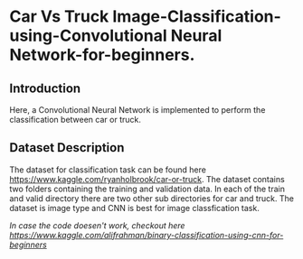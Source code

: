 # Car Vs Truck Image-Classification-using-Convolutional Neural Network-for-beginners.

## Introduction
Here, a Convolutional Neural Network is implemented to perform the classification between car or truck.

## Dataset Description
The dataset for classification task can be found here https://www.kaggle.com/ryanholbrook/car-or-truck. The dataset contains two folders containing the training and validation data. In each of the train and valid directory there are two other sub directories for car and truck. The dataset is image type and CNN is best for image classfication task.

*In case the code doesen't work, checkout here https://www.kaggle.com/alifrahman/binary-classification-using-cnn-for-beginners*

